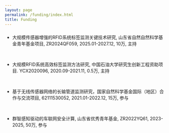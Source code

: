 ```yaml
---
layout: page
permalink: /funding/index.html
title: Funding
---
```


<h3><font face="新罗马"></font></h3>

- <font face="">大规模传感器增强的RFID系统标签监测关键技术研究, 山东省自然自然科学基金青年基金项目, ZR2024QF059, 2025.01-2027.12, 10万, 主持</font>
<br/>

- <font face="">大规模RFID系统高效标签监测方法研究, 中国石油大学研究生创新工程资助项目. YCX2020096, 2020.09-2021.11, 0.5万, 主持</font>
<br/>

- <font face="">基于无线传感器网络的长输管道监测研究，国家自然科学基金国际（地区）合作与交流项目, 62111530052, 2021.01-2022.12, 15万, 参与</font>
<br/>

- <font face="">群智感知驱动的车联网安全计算, 山东省优秀青年基金, ZR2022YQ61, 2023-2025, 50万, 参与</font>
